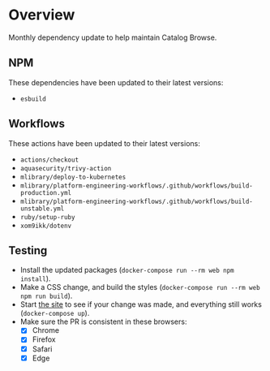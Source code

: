 # Overview
Monthly dependency update to help maintain Catalog Browse.

## NPM
These dependencies have been updated to their latest versions:
- `esbuild`

## Workflows
These actions have been updated to their latest versions:
- `actions/checkout`
- `aquasecurity/trivy-action`
- `mlibrary/deploy-to-kubernetes`
- `mlibrary/platform-engineering-workflows/.github/workflows/build-production.yml`
- `mlibrary/platform-engineering-workflows/.github/workflows/build-unstable.yml`
- `ruby/setup-ruby`
- `xom9ikk/dotenv`

## Testing
- Install the updated packages (`docker-compose run --rm web npm install`).
- Make a CSS change, and build the styles (`docker-compose run --rm web npm run build`).
- Start [the site](http://localhost:4567/callnumber?query=UM1) to see if your change was made, and everything still works (`docker-compose up`).
- Make sure the PR is consistent in these browsers:
  - [x] Chrome
  - [x] Firefox
  - [x] Safari
  - [x] Edge
